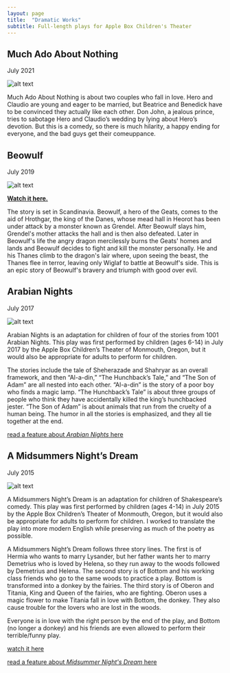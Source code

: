 ```yaml
---
layout: page
title:  "Dramatic Works"
subtitle: Full-length plays for Apple Box Children's Theater
---
```


## Much Ado About Nothing
July 2021

![alt text](/img/MAANposter1.jpg "Much Ado About Nothing Poster")

Much Ado About Nothing is about two couples who fall in love. Hero and Claudio are young and eager to be married, but Beatrice and Benedick have to be convinced they actually like each other. Don John, a jealous prince, tries to sabotage Hero and Claudio’s wedding by lying about Hero’s devotion. But this is a comedy, so there is much hilarity, a happy ending for everyone, and the bad guys get their comeuppance.  


## Beowulf

July 2019

![alt text](/img/BeowulfPosterSM.png "Beowulf")


**[Watch it here.](http://www2.wou.edu/nora/woutv.video.viewer?pvideoid=1352)**


The story is set in Scandinavia. Beowulf, a hero of the Geats, comes to the aid of Hrothgar, the king of the Danes, whose mead hall in Heorot has been under attack by a monster known as Grendel. After Beowulf slays him, Grendel's mother attacks the hall and is then also defeated. Later in Beowulf's life the angry dragon mercilessly burns the Geats' homes and lands and Beowulf decides to fight and kill the monster personally. He and his Thanes climb to the dragon's lair where, upon seeing the beast, the Thanes flee in terror, leaving only Wiglaf to battle at Beowulf's side. This is an epic story of Beowulf's bravery and triumph with good over evil.

## Arabian Nights

 July 2017

 ![alt text](/img/arabiannights.jpeg "Arabian Nights")

Arabian Nights is an adaptation for children of four of the stories from 1001 Arabian Nights. This play was first performed by children (ages 6-14) in July 2017 by the Apple Box Children’s Theater of Monmouth, Oregon, but it would also be appropriate for adults to perform for children.

The stories include the tale of Sheherazade and Shahryar as an overall framework, and then “Al-a-din,” “The Hunchback’s Tale,” and “The Son of Adam” are all nested into each other. “Al-a-din” is the story of a poor boy who finds a magic lamp. “The Hunchback’s Tale” is about three groups of people who think they have accidentally killed the king’s hunchbacked jester. “The Son of Adam” is about animals that run from the cruelty of a human being. The humor in all the stories is emphasized, and they all tie together at the end.

[read a feature about *Arabian Nights* here](http://www.wou.edu/woustories/2017/07/06/wou-adjuncts-adaptation-arabian-nights-showcases-talent-local-children/ "WOU Stories")


## A Midsummers Night’s Dream

July 2015

![alt text](/img/poster_msnd.jpg "MSND")

A Midsummers Night’s Dream is an adaptation for children of Shakespeare’s comedy. This play was first performed by children (ages 4-14) in July 2015 by the Apple Box Children’s Theater of Monmouth, Oregon, but it would also be appropriate for adults to perform for children. I worked to translate the play into more modern English while preserving as much of the poetry as possible.

A Midsummers Night’s Dream follows three story lines. The first is of Hermia who wants to marry Lysander, but her father wants her to marry Demetrius who is loved by Helena, so they run away to the woods followed by Demetrius and Helena.  The second story is of Bottom and his working class friends who go to the same woods to practice a play. Bottom is transformed into a donkey by the fairies. The third story is of Oberon and Titania, King and Queen of the fairies, who are fighting. Oberon uses a magic flower to make Titania fall in love with Bottom, the donkey. They also cause trouble for the lovers who are lost in the woods.

Everyone is in love with the right person by the end of the play, and Bottom (no longer a donkey) and his friends are even allowed to perform their terrible/funny play.

[watch it here](https://youtu.be/nFzrHMUsNHc "Midsummers Night's Dream")

[read a feature about *Midsummer Night's Dream* here](https://www.wou.edu/woustories/2015/07/08/wou-in-the-news-all-but-a-dream-midsummer-nights-dream-to-play-on-wous-outdoor-stage/ "WOU Stories")
